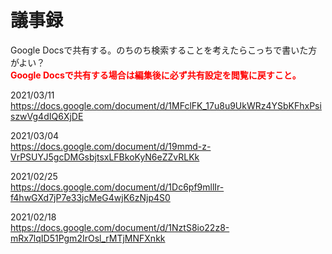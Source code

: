 # 議事録

Google Docsで共有する。のちのち検索することを考えたらこっちで書いた方がよい？  
**<font color="red">Google Docsで共有する場合は編集後に必ず共有設定を閲覧に戻すこと。</font>**

2021/03/11  
https://docs.google.com/document/d/1MFclFK_17u8u9UkWRz4YSbKFhxPsiszwVg4dIQ6XjDE

2021/03/04  
https://docs.google.com/document/d/19mmd-z-VrPSUYJ5gcDMGsbjtsxLFBkoKyN6eZZvRLKk

2021/02/25  
https://docs.google.com/document/d/1Dc6pf9mllIr-f4hwGXd7jP7e33jcMeG4wjK6zNjp4S0

2021/02/18  
https://docs.google.com/document/d/1NztS8io22z8-mRx7lqID51Pgm2IrOsl_rMTjMNFXnkk

